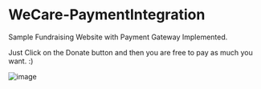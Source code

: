 # WeCare-PaymentIntegration

Sample Fundraising Website with Payment Gateway Implemented.

Just Click on the Donate button and then you are free to pay as much you want. :)

![image](https://user-images.githubusercontent.com/56268987/124549538-e7a28280-de4c-11eb-9ff6-be49caa0ce5b.png)
